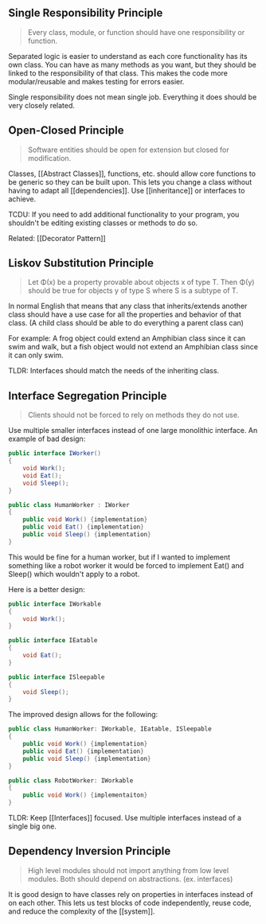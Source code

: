## Single Responsibility Principle
>Every class, module, or function should have one responsibility or function.

Separated logic is easier to understand as each core functionality has its own class. You can have as many methods as you want, but they should be linked to the responsibility of that class. This makes the code more modular/reusable and makes testing for errors easier.

Single responsibility does not mean single job. Everything it does should be very closely related.

## Open-Closed Principle
>Software entities should be open for extension but closed for modification.

Classes, [[Abstract Classes]], functions, etc. should allow core functions to be generic so they can be built upon. This lets you change a class without having to adapt all [[dependencies]]. Use [[inheritance]] or interfaces to achieve.

TCDU: If you need to add additional functionality to your program, you shouldn't be editing existing classes or methods to do so.

Related: [[Decorator Pattern]]
## Liskov Substitution Principle
>Let Φ(x) be a property provable about objects x of type T. Then Φ(y) should be true for objects y of type S where S is a subtype of T.

In normal English that means that any class that inherits/extends another class should have a use case for all the properties and behavior of that class. (A child class should be able to do everything a parent class can)

For example: A frog object could extend an Amphibian class since it can swim and walk, but a fish object would not extend an Amphibian class since it can only swim.

TLDR: Interfaces should match the needs of the inheriting class.

## Interface Segregation Principle
>Clients should not be forced to rely on methods they do not use.

Use multiple smaller interfaces instead of one large monolithic interface.
An example of bad design:
```c#
public interface IWorker() 
{
	void Work();
	void Eat();
	void Sleep();
}

public class HumanWorker : IWorker
{
	public void Work() {implementation}
	public void Eat() {implementation}
	public void Sleep() {implementation}
}
```
This would be fine for a human worker, but if I wanted to implement something like a robot worker it would be forced to implement Eat() and Sleep() which wouldn't apply to a robot.

Here is a better design:
```c#
public interface IWorkable
{
	void Work();
}

public interface IEatable
{
	void Eat();
}

public interface ISleepable
{
	void Sleep();
}
```
The improved design allows for the following:
```C#
public class HumanWorker: IWorkable, IEatable, ISleepable
{
	public void Work() {implementation}
	public void Eat() {implementation}
	public void Sleep() {implementation}
}

public class RobotWorker: IWorkable
{
	public void Work() {implementaiton}
}
```

TLDR: Keep [[Interfaces]] focused. Use multiple interfaces instead of a single big one.
## **Dependency Inversion Principle**

>High level modules should not import anything from low level modules. Both should depend on abstractions. (ex. interfaces)

It is good design to have classes rely on properties in interfaces instead of on each other. This lets us test blocks of code independently, reuse code, and reduce the complexity of the [[system]].